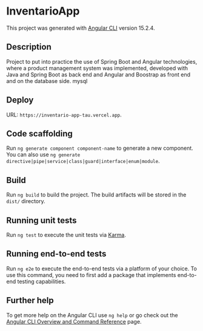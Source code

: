 # InventarioApp

This project was generated with [Angular CLI](https://github.com/angular/angular-cli) version 15.2.4.

## Description

Project to put into practice the use of Spring Boot and Angular technologies, where a product management system was implemented, developed with Java and Spring Boot as back end and Angular and Boostrap as front end and on the database side. mysql

## Deploy

URL: `https://inventario-app-tau.vercel.app`.

## Code scaffolding

Run `ng generate component component-name` to generate a new component. You can also use `ng generate directive|pipe|service|class|guard|interface|enum|module`.

## Build

Run `ng build` to build the project. The build artifacts will be stored in the `dist/` directory.

## Running unit tests

Run `ng test` to execute the unit tests via [Karma](https://karma-runner.github.io).

## Running end-to-end tests

Run `ng e2e` to execute the end-to-end tests via a platform of your choice. To use this command, you need to first add a package that implements end-to-end testing capabilities.

## Further help

To get more help on the Angular CLI use `ng help` or go check out the [Angular CLI Overview and Command Reference](https://angular.io/cli) page.
